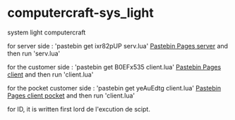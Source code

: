 # computercraft-sys_light
system light computercraft

for server side : 'pastebin get ixr82pUP serv.lua' [Pastebin Pages server](https://pastebin.com/ixr82pUP)
and then run 'serv.lua' 

for the customer side : 'pastebin get B0EFx535 client.lua' [Pastebin Pages client](https://pastebin.com/B0EFx535)
and then run 'client.lua'

for the pocket customer side : 'pastebin get yeAuEdtg client.lua' [Pastebin Pages client pocket](https://pastebin.com/yeAuEdtg)
and then run 'client.lua'

for ID, it is written first lord de l'excution de scipt.
